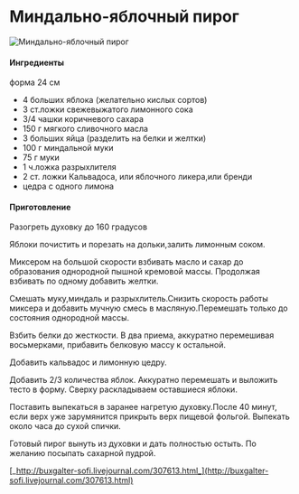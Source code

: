 # Миндально-яблочный пирог

![Миндально-яблочный пирог](https://i.pinimg.com/564x/5a/c5/0d/5ac50dc03e037ffcb680c1174d492947.jpg)

#### Ингредиенты

форма 24 см

* 4 больших яблока \(желательно кислых сортов\)
* 3 ст.ложки свежевыжатого лимонного сока
* 3/4 чашки коричневого сахара
* 150 г мягкого сливочного масла
* 3 больших яйца \(разделить на белки и желтки\)
* 100 г миндальной муки
* 75 г муки
* 1 ч.ложка разрыхлителя
* 2 ст. ложки Кальвадоса, или яблочного ликера,или бренди
* цедра с одного лимона

#### Приготовление

Разогреть духовку до 160 градусов

Яблоки почистить и порезать на дольки,залить лимонным соком.

Миксером на большой скорости взбивать масло и сахар до образования однородной пышной кремовой массы. Продолжая взбивать по одному добавить желтки.

Смешать муку,миндаль и разрыхлитель.Снизить скорость работы миксера и добавить мучную смесь в масляную.Перемешать только до состояния однородной массы.

Взбить белки до жесткости. В два приема, аккуратно перемешивая восьмерками, прибавить белковую массу к остальной.

Добавить кальвадос и лимонную цедру.

Добавить 2/3 количества яблок. Аккуратно перемешать и выложить тесто в форму. Сверху раскладываем оставшиеся яблоки.

Поставить выпекаться в заранее нагретую духовку.После 40 минут, если верх уже зарумянится прикрыть верх пищевой фольгой. Выпекать около часа до сухой спички.

Готовый пирог вынуть из духовки и дать полностью остыть. По желанию посыпать сахарной пудрой.

[_http://buxgalter-sofi.livejournal.com/307613.html_](http://buxgalter-sofi.livejournal.com/307613.html)
